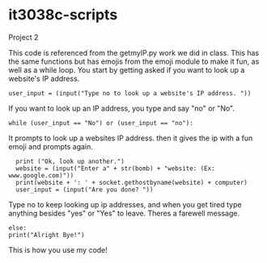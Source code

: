 # it3038c-scripts
  
Project 2 

  This code is referenced from the getmyIP.py work we did in class. This has the same functions but has emojis from the emoji module to make it fun, as well as a while loop.
  You start by getting asked if you want to look up a website's IP address.
  
    user_input = (input("Type no to look up a website's IP address. "))
    
  If you want to look up an IP address, you type and say "no" or "No".
  
    while (user_input == "No") or (user_input == "no"):

  It prompts to look up a websites IP address. then it gives the ip with a fun emoji and prompts again.
      
      print ("Ok, look up another.")
      website = (input("Enter a" + str(bomb) + "website: (Ex: www.google.com)"))
      print(website + ': ' + socket.gethostbyname(website) + computer)
      user_input = (input("Are you done? "))
      
  Type no to keep looking up ip addresses, and when you get tired type anything besides "yes" or "Yes" to leave. 
  Theres a farewell message.
  
    else:
    print("Alright Bye!")
    
  This is how you use my code!
